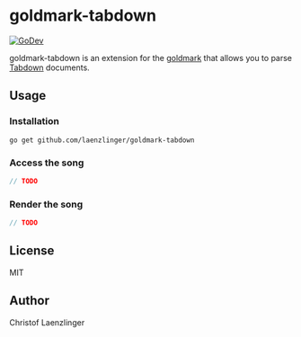 # goldmark-tabdown

[![GoDev][godev-image]][godev-url]

[godev-image]: https://pkg.go.dev/badge/github.com/laenzlinger/goldmark-tabdown
[godev-url]: https://pkg.go.dev/github.com/laenzlinger/goldmark-tabdown


goldmark-tabdown is an extension for the [goldmark](http://github.com/yuin/goldmark) 
that allows you to parse [Tabdown](https://github.com/ultimate-guitar/Tabdown) documents.

## Usage

### Installation

```
go get github.com/laenzlinger/goldmark-tabdown
```

### Access the song

```go
// TODO
```

### Render the song

```go
// TODO
```


## License

MIT

## Author

Christof Laenzlinger
